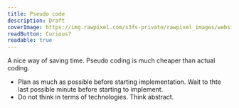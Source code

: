 ```yaml
---
title: Pseudo code
description: Draft
coverImage: https://img.rawpixel.com/s3fs-private/rawpixel_images/website_content/pd250-pdgekko00028-image_5.jpg?w=800&dpr=1&fit=default&crop=default&q=65&vib=3&con=3&usm=15&bg=F4F4F3&auto=format&ixlib=js-2.2.1&s=26f1c5cdb005be6bf328dee9ec6c3462
readButton: Curious?
readable: true
---
```


A nice way of saving time. Pseudo coding is much cheaper than actual coding.

- Plan as much as possible before starting implementation. Wait to thte last possible minute before starting to implement.
- Do not think in terms of technologies. Think abstract.